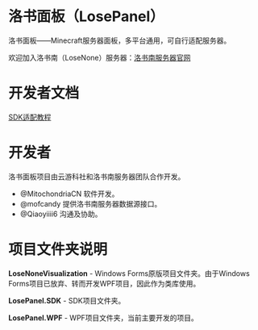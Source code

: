 # 洛书面板（LosePanel）
洛书面板——Minecraft服务器面板，多平台通用，可自行适配服务器。

欢迎加入洛书南（LoseNone）服务器：[洛书南服务器官网](www.losenone.cn)

# 开发者文档
[SDK适配教程](http://lp.apocalypse.icu/programming.html)

# 开发者
洛书面板项目由云游科社和洛书南服务器团队合作开发。

- @MitochondriaCN 软件开发。
- @mofcandy 提供洛书南服务器数据源接口。
- @Qiaoyiiii6 沟通及协助。

# 项目文件夹说明
**LoseNoneVisualization** - Windows Forms原版项目文件夹。由于Windows Forms项目已放弃、转而开发WPF项目，因此作为类库使用。

**LosePanel.SDK** - SDK项目文件夹。

**LosePanel.WPF** - WPF项目文件夹，当前主要开发的项目。
